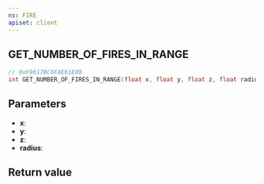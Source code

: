 ```yaml
---
ns: FIRE
apiset: client
---
```

## GET_NUMBER_OF_FIRES_IN_RANGE

```c
// 0xF9617BC6FAE61E08
int GET_NUMBER_OF_FIRES_IN_RANGE(float x, float y, float z, float radius);
```


## Parameters
* **x**:
* **y**:
* **z**:
* **radius**:

## Return value